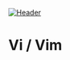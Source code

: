[![Header](https://raw.github.com/patriciogonzalezvivo/Shell-Initiation/master/images/terminal09.jpg)](http://patriciogonzalezvivo.com/)

# Vi / Vim